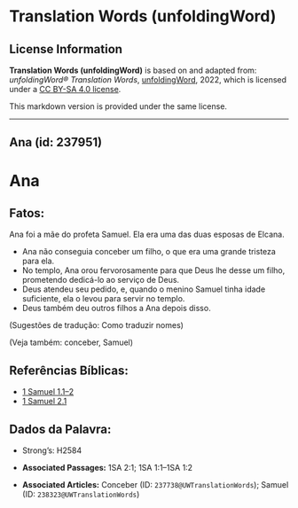 # Translation Words (unfoldingWord)

## License Information

**Translation Words (unfoldingWord)** is based on and adapted from: _unfoldingWord® Translation Words_, [unfoldingWord](https://unfoldingword.org/utw), 2022, which is licensed under a [CC BY-SA 4.0 license](https://creativecommons.org/licenses/by-sa/4.0/legalcode.en).

This markdown version is provided under the same license.



--------------------------------

## Ana (id: 237951)

Ana
===

Fatos:
------

Ana foi a mãe do profeta Samuel. Ela era uma das duas esposas de Elcana.

* Ana não conseguia conceber um filho, o que era uma grande tristeza para ela.
* No templo, Ana orou fervorosamente para que Deus lhe desse um filho, prometendo dedicá\-lo ao serviço de Deus.
* Deus atendeu seu pedido, e, quando o menino Samuel tinha idade suficiente, ela o levou para servir no templo.
* Deus também deu outros filhos a Ana depois disso.

(Sugestões de tradução: Como traduzir nomes)

(Veja também: conceber, Samuel)

Referências Bíblicas:
---------------------

* [1 Samuel 1\.1–2](https://ref.ly/1Sam1:1-1Sam1:2)
* [1 Samuel 2\.1](https://ref.ly/1Sam2:1)

Dados da Palavra:
-----------------

* Strong’s: H2584

* **Associated Passages:** 1SA 2:1; 1SA 1:1–1SA 1:2
* **Associated Articles:** Conceber (ID: `237738@UWTranslationWords`); Samuel (ID: `238323@UWTranslationWords`)

